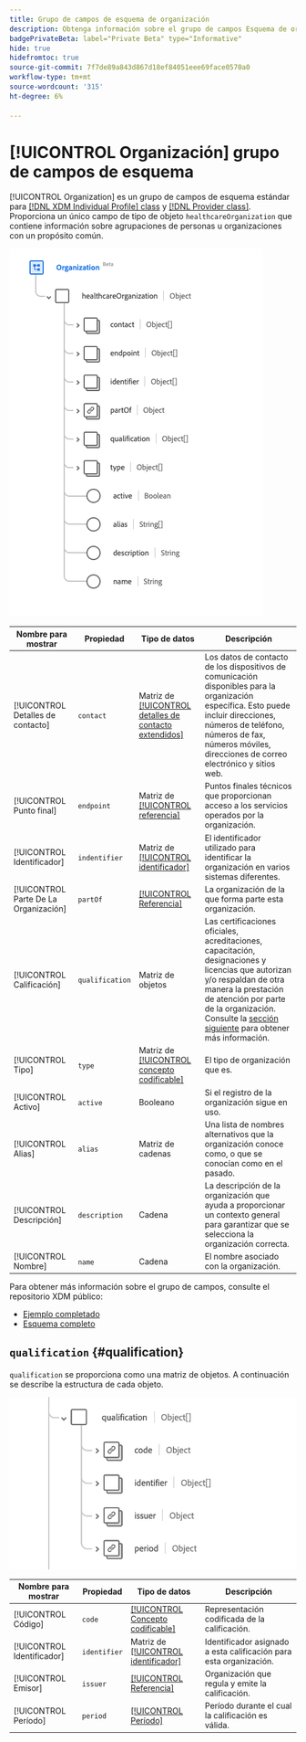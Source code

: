 ```yaml
---
title: Grupo de campos de esquema de organización
description: Obtenga información sobre el grupo de campos Esquema de organización.
badgePrivateBeta: label="Private Beta" type="Informative"
hide: true
hidefromtoc: true
source-git-commit: 7f7de89a843d867d18ef84051eee69face0570a0
workflow-type: tm+mt
source-wordcount: '315'
ht-degree: 6%

---
```


# [!UICONTROL Organización] grupo de campos de esquema

[!UICONTROL Organization] es un grupo de campos de esquema estándar para [[!DNL XDM Individual Profile] class](../../classes/individual-profile.md) y [[!DNL Provider class]](../../classes/provider.md). Proporciona un único campo de tipo de objeto `healthcareOrganization` que contiene información sobre agrupaciones de personas u organizaciones con un propósito común.

![Estructura del grupo de campos](../../images/field-groups/healthcare-organization/organization.png)

| Nombre para mostrar | Propiedad | Tipo de datos | Descripción |
| ---| --- | --- | --- |
| [!UICONTROL Detalles de contacto] | `contact` | Matriz de [[!UICONTROL detalles de contacto extendidos]](../../data-types/healthcare/extended-contact-detail.md) | Los datos de contacto de los dispositivos de comunicación disponibles para la organización específica. Esto puede incluir direcciones, números de teléfono, números de fax, números móviles, direcciones de correo electrónico y sitios web. |
| [!UICONTROL Punto final] | `endpoint` | Matriz de [[!UICONTROL referencia]](../../data-types/healthcare/reference.md) | Puntos finales técnicos que proporcionan acceso a los servicios operados por la organización. |
| [!UICONTROL Identificador] | `indentifier` | Matriz de [[!UICONTROL identificador]](../../data-types/healthcare/identifier.md) | El identificador utilizado para identificar la organización en varios sistemas diferentes. |
| [!UICONTROL Parte De La Organización] | `partOf` | [[!UICONTROL Referencia]](../../data-types/healthcare/reference.md) | La organización de la que forma parte esta organización. |
| [!UICONTROL Calificación] | `qualification` | Matriz de objetos | Las certificaciones oficiales, acreditaciones, capacitación, designaciones y licencias que autorizan y/o respaldan de otra manera la prestación de atención por parte de la organización. Consulte la [sección siguiente](#qualification) para obtener más información. |
| [!UICONTROL Tipo] | `type` | Matriz de [[!UICONTROL concepto codificable]](../../data-types/healthcare/codeable-concept.md) | El tipo de organización que es. |
| [!UICONTROL Activo] | `active` | Booleano | Si el registro de la organización sigue en uso. |
| [!UICONTROL Alias] | `alias` | Matriz de cadenas | Una lista de nombres alternativos que la organización conoce como, o que se conocían como en el pasado. |
| [!UICONTROL Descripción] | `description` | Cadena | La descripción de la organización que ayuda a proporcionar un contexto general para garantizar que se selecciona la organización correcta. |
| [!UICONTROL Nombre] | `name` | Cadena | El nombre asociado con la organización. |

Para obtener más información sobre el grupo de campos, consulte el repositorio XDM público:

* [Ejemplo completado](https://github.com/adobe/xdm/blob/master/extensions/industry/healthcare/fhir/fieldgroups/coverage.example.1.json)
* [Esquema completo](https://github.com/adobe/xdm/blob/master/extensions/industry/healthcare/fhir/fieldgroups/coverage.schema.json)

## `qualification` {#qualification}

`qualification` se proporciona como una matriz de objetos. A continuación se describe la estructura de cada objeto.

![estructura de calificación](../../images/field-groups/healthcare-organization/qualification.png)

| Nombre para mostrar | Propiedad | Tipo de datos | Descripción |
| --- | --- | --- | --- |
| [!UICONTROL Código] | `code` | [[!UICONTROL Concepto codificable]](../../data-types/healthcare/codeable-concept.md) | Representación codificada de la calificación. |
| [!UICONTROL Identificador] | `identifier` | Matriz de [[!UICONTROL identificador]](../../data-types/healthcare/identifier.md) | Identificador asignado a esta calificación para esta organización. |
| [!UICONTROL Emisor] | `issuer` | [[!UICONTROL Referencia]](../../data-types/healthcare/reference.md) | Organización que regula y emite la calificación. |
| [!UICONTROL Período] | `period` | [[!UICONTROL Período]](../../data-types/healthcare/period.md) | Período durante el cual la calificación es válida. |
